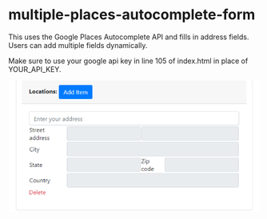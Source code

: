 # multiple-places-autocomplete-form
This uses the Google Places Autocomplete API and fills in address fields. Users can add multiple fields dynamically.

Make sure to use your google api key in line 105 of index.html in place of YOUR_API_KEY.

![](2020-04-22-11-15-38.png)

